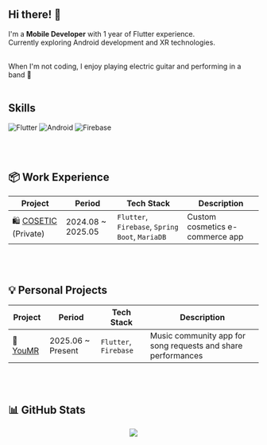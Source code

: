 ## Hi there! 👋

I'm a **Mobile Developer** with 1 year of Flutter experience.
<br>
Currently exploring Android development and XR technologies.

<br>
When I'm not coding, I enjoy playing electric guitar and performing in a band 🎸

<br>
<br>

## Skills

![Flutter](https://img.shields.io/badge/Flutter-02569B?style=flat-square&logo=flutter&logoColor=white)
![Android](https://img.shields.io/badge/Android-3DDC84?style=flat-square&logo=android&logoColor=white)
![Firebase](https://img.shields.io/badge/Firebase-FFA000?style=flat-square&logo=firebase&logoColor=white)


<br>
<br>

## 📦 Work Experience
| Project | Period | Tech Stack | Description |
|---------|-------------|------------|--------|
| 🛍 [COSETIC](https://github.com/ayz1070/cosetic) (Private) | 2024.08 ~ 2025.05 | `Flutter`, `Firebase`, `Spring Boot`, `MariaDB`  | Custom cosmetics e-commerce app 


<br>
<br>

## 💡 Personal Projects
| Project | Period | Tech Stack | Description |
|---------|-------------|------------|--------|
| 🧠 [YouMR](https://github.com/ayz1070/youmr_v2) | 2025.06 ~ Present | `Flutter`, `Firebase` | Music community app for song requests and share performances  

<br>
<br>

## 📊 GitHub Stats

<div align="center">
  <img src="https://github-readme-stats.vercel.app/api?username=ayz1070&show_icons=true&theme=radical">
</div>
